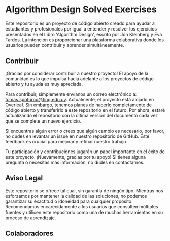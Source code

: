 # Algorithm Design Solved Exercises
Este repositorio es un proyecto de código abierto creado para ayudar a estudiantes y profesionales por igual a entender y resolver los ejercicios presentados en el Libro 'Algorithm Design', escrito por Jon Kleinberg y Éva Tardos. La intención es proporcionar una plataforma colaborativa donde los usuarios pueden contribuir y aprender simultáneamente.

## Contribuir
¡Gracias por considerar contribuir a nuestro proyecto! El apoyo de la comunidad es lo que impulsa hacia adelante a los proyectos de código abierto y tu ayuda es muy apreciada.

Para contribuir, simplemente envíanos un correo electrónico a: tomas.spoturno@fing.edu.uy. Actualmente, el proyecto está alojado en Overleaf. Sin embargo, tenemos planes de hacerlo completamente de código abierto y transferirlo a este repositorio en el futuro. Por ahora, estaré actualizando el repositorio con la última versión del documento cada vez que se complete un nuevo ejercicio.

Si encuentras algún error o crees que algún cambio es necesario, por favor, no dudes en levantar un issue en nuestro repositorio de GitHub. Este feedback es crucial para mejorar y refinar nuestro trabajo.

Tu participación y contribuciones jugarán un papel importante en el éxito de este proyecto. ¡Nuevamente, gracias por tu apoyo! Si tienes alguna pregunta o necesitas más información, no dudes en contactarnos.

## Aviso Legal
Este repositorio se ofrece tal cual, sin garantía de ningún tipo. Mientras nos esforzamos por mantener la calidad de las soluciones, no podemos garantizar su exactitud o idoneidad para cualquier propósito. Recomendamos encarecidamente a los usuarios que consulten múltiples fuentes y utilicen este repositorio como una de muchas herramientas en su proceso de aprendizaje.

## Colaboradores
